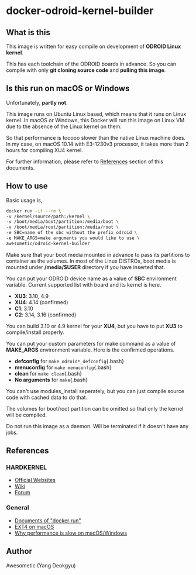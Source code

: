 # docker-odroid-kernel-builder

## What is this

This image is written for easy compile on development of **ODROID Linux kernel**.

This has each toolchain of the ODROID boards in advance. So you can compile with only **git cloning source code** and **pulling this image**.

## Is this run on macOS or Windows

Unfortunately, **partly not**.

This image runs on Ubuntu Linux based, which means that it runs on Linux kernel. In macOS or Windows, this Docker will run this image on Linux VM due to the absence of the Linux kernel on them.

So that performance is tooooo slower than the native Linux machine does. In my case, on macOS 10.14 with E3-1230v3 processor, it takes more than 2 hours for compiling XU4 kernel.

For further information, please refer to [References](#References) section of this documents.

## How to use

Basic usage is,

```bash
docker run -it --rm \
-v /kernel/source/path:/kernel \
-v /boot/media/boot/partition:/media/boot \
-v /boot/media/root/partition:/media/root \
-e SBC=name of the sbc without the prefix odroid \
-e MAKE_ARGS=make arguments you would like to use \
awesometic/odroid-kernel-builder
```

Make sure that your boot media mounted in advance to pass its partitions to container as the volumes. In most of the Linux DISTROs, boot media is mounted under **/media/$USER** directory if you have inserted that.

You can put your ODROID device name as a value of **SBC** environment variable. Current supported list with board and its kernel is here.

* **XU3**: 3.10, 4.9
* **XU4**: 4.14 (confirmed)
* **C1**: 3.10
* **C2**: 3.14, 3.16 (confirmed)

You can build 3.10 or 4.9 kernel for your **XU4**, but you have to put **XU3** to compile/install properly.

You can put your custom parameters for make command as a value of **MAKE_ARGS** environment variable. Here is the confirmed operations.

* **defconfig** for `make odroid*_defconfig`{.bash}
* **menuconfig** for `make menuconfig`{.bash}
* **clean** for `make clean`{.bash}
* **No arguments** for `make`{.bash}

You can't use modules_install seperately, but you can just compile source code with cached data to do that.

The volumes for boot/root partition can be omitted so that only the kernel will be compiled.

Do not run this image as a daemon. Will be terminated if it doesn't have any jobs.

## References

### HARDKERNEL

* [Official Websites](https://www.hardkernel.com)
* [Wiki](https://wiki.odroid.com)
* [Forum](https://forum.odroid.com)

### General

* [Documents of "docker run"](https://docs.docker.com/engine/reference/commandline/run/#attach-to-stdinstdoutstderr--a)
* [EXT4 on macOS](https://apple.stackexchange.com/questions/140536/how-do-i-mount-ext4-using-os-x-fuse)
* [Why performance is slow on macOS/Windows](https://www.reddit.com/r/docker/comments/7xvlye/docker_for_macwindows_performances_vs_linux/)

## Author

Awesometic (Yang Deokgyu)
